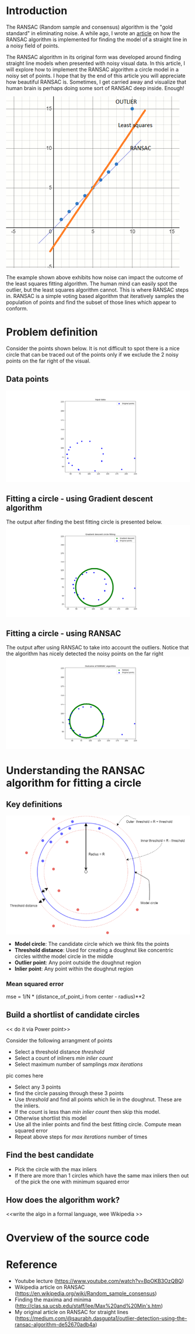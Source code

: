 # Introduction

The RANSAC (Random sample and consensus) algorithm is the "gold standard" in eliminating noise. A while ago, I wrote an [article](https://medium.com/@saurabh.dasgupta1/outlier-detection-using-the-ransac-algorithm-de52670adb4a)  on how the RANSAC algorithm is implemented for finding the model of a straight line in a noisy field of points. 

The RANSAC algorithm in its original form was developed around finding straight line models when presented with noisy visual data. In this article, I will explore how to implement the RANSAC algorithm a circle model in a noisy set of points. I hope that by the end of this article you will appreciate how beautiful RANSAC is. Sometimes, I get carried away and visualize that human brain is perhaps doing some sort of RANSAC deep inside. Enough!


<img src="circle-images/HumanMind_StraightLine_Ransac.PNG" />

The example shown above exhibits how noise can impact the outcome of the least squares fitting algorithm. The human mind can easily spot the outlier, but the least squares algorithm cannot. This is where RANSAC steps in. RANSAC is a simple voting based algorithm that iteratively samples the population of points and find the subset of those lines which appear to conform.


# Problem definition
Consider the points shown below. It is not difficult to spot there is a nice circle that can be traced out of the points only if we exclude the 2 noisy points on the far right of the visual.

## Data points
<img src="circle-images/Simple.png" />

## Fitting a circle - using Gradient descent algorithm
The output after finding the best fitting circle is presented below.
<img src="circle-images/Simple_After_GradientDescent.png" />

## Fitting a circle -  using RANSAC
The output after using RANSAC to take into account the outliers. Notice that the algorithm has nicely detected the noisy points on the far right
<img src="circle-images/Simple_After_Ransac.png" />


# Understanding the RANSAC algorithm for fitting a circle

## Key definitions
<img src="circle-images/sketch.io.RANSAC-definitions.png"/>

- **Model circle**: The candidate circle which we think fits the points
- **Threshold distance**: Used for creating a doughnut like concentric circles withthe model circle in the middle
- **Outlier point**: Any point outside the doughnut region
- **Inlier point**: Any point within the doughnut region

### Mean squared error
mse = 1/N * (distance_of_point_i from center - radius)**2

## Build a shortlist of candidate circles
<< do it via Power point>>

Consider the following arrangment of points
- Select a threshold distance *threshold*
- Select a count of inliners *min inlier count*
- Select maximum number of samplings *max iterations*

pic comes here

- Select any 3 points
- find the circle passing through these 3 points
- Use *threshold* and find all points which lie in the doughnut. These are the inliers.
- If the count is less than *min inlier count* then skip this model. 
- Otherwise shortlist this model
- Use all the inlier points and find the best fitting circle. Compute mean squared error
- Repeat above steps for *max iterations* number of times

## Find the best candidate
 - Pick the circle with the max inliers
 - If there are more than 1 circles which have the same max inliers then out of the pick the one with minimum squared error

## How does the algorithm work?
<<write the algo in a formal language, wee Wikipedia >>

# Overview of the source code



# Reference
- Youtube lecture (https://www.youtube.com/watch?v=BpOKB3OzQBQ)
- Wikipedia article on RANSAC (https://en.wikipedia.org/wiki/Random_sample_consensus)
- Finding the maxima and minima (http://clas.sa.ucsb.edu/staff/lee/Max%20and%20Min's.htm)
- My original article on RANSAC for straight lines (https://medium.com/@saurabh.dasgupta1/outlier-detection-using-the-ransac-algorithm-de52670adb4a)




